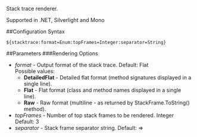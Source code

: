 Stack trace renderer. 

Supported in .NET, Silverlight and Mono

##Configuration Syntax
```
${stacktrace:format=Enum:topFrames=Integer:separator=String}
```
##Parameters
###Rendering Options
* _format_ - Output format of the stack trace. Default: Flat  
  Possible values:
  * **DetailedFlat** - Detailed flat format (method signatures displayed in a single line).
  * **Flat** - Flat format (class and method names displayed in a single line).
  * **Raw** - Raw format (multiline - as returned by StackFrame.ToString() method).
* _topFrames_ - Number of top stack frames to be rendered. Integer Default: 3
* _separator_ - Stack frame separator string. Default: =>